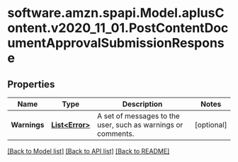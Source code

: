 # software.amzn.spapi.Model.aplusContent.v2020_11_01.PostContentDocumentApprovalSubmissionResponse

## Properties

Name | Type | Description | Notes
------------ | ------------- | ------------- | -------------
**Warnings** | [**List&lt;Error&gt;**](Error.md) | A set of messages to the user, such as warnings or comments. | [optional] 

[[Back to Model list]](../README.md#documentation-for-models) [[Back to API list]](../README.md#documentation-for-api-endpoints) [[Back to README]](../README.md)

